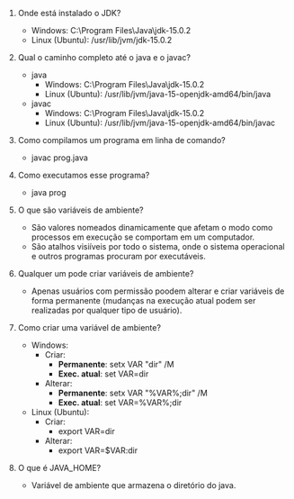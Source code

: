 1. Onde está instalado o JDK?
    - Windows: C:\Program Files\Java\jdk-15.0.2
    - Linux (Ubuntu): /usr/lib/jvm/jdk-15.0.2

2. Qual o caminho completo até o java e o javac?
    - java
        - Windows: C:\Program Files\Java\jdk-15.0.2
        - Linux (Ubuntu): /usr/lib/jvm/java-15-openjdk-amd64/bin/java
    - javac
        - Windows: C:\Program Files\Java\jdk-15.0.2
        - Linux (Ubuntu): /usr/lib/jvm/java-15-openjdk-amd64/bin/javac

3. Como compilamos um programa em linha de comando?
    - javac prog.java

4. Como executamos esse programa?
    - java prog
    
5. O que são variáveis de ambiente?
    - São valores nomeados dinamicamente que afetam o modo como processos em execução se comportam em um computador.
    - São atalhos visiíveis por todo o sistema, onde o sistema operacional e outros programas procuram por executáveis.

6. Qualquer um pode criar variáveis de ambiente?
    - Apenas usuários com permissão poodem alterar e criar variáveis de forma permanente (mudanças na execução atual podem ser realizadas por qualquer tipo de usuário).

7. Como criar uma variável de ambiente?
    - Windows:
        - Criar:
            - **Permanente**: setx VAR "dir" /M
            - **Exec. atual**: set VAR=dir
        - Alterar:
            - **Permanente**: setx VAR "%VAR%;dir" /M
            - **Exec. atual**: set VAR=%VAR%;dir
    - Linux (Ubuntu):
        - Criar:
            - export VAR=dir
        - Alterar:
            - export VAR=$VAR:dir

8. O que é JAVA_HOME?
    - Variável de ambiente que armazena o diretório do java.
